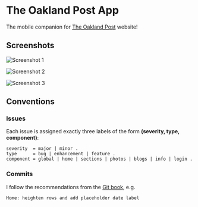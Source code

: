 The Oakland Post App
====================

The mobile companion for [The Oakland Post](http://www.oaklandpostonline.com)
website!

Screenshots
-----------
![Screenshot 1](https://raw.githubusercontent.com/aclissold/The-Oakland-Post/master/The%20Oakland%20Post/Screenshots/Screenshot%201.png)

![Screenshot 2](https://raw.githubusercontent.com/aclissold/The-Oakland-Post/master/The%20Oakland%20Post/Screenshots/Screenshot%202.png)

![Screenshot 3](https://raw.githubusercontent.com/aclissold/The-Oakland-Post/master/The%20Oakland%20Post/Screenshots/Screenshot%203.png)

Conventions
-----------

### Issues
Each issue is assigned exactly three labels of the form
**(severity, type, component)**:

    severity  = major | minor .
    type      = bug | enhancement | feature .
    component = global | home | sections | photos | blogs | info | login .
    
### Commits
I follow the recommendations from the [Git book], e.g.

`Home: heighten rows and add placeholder date label`

[Git book]: http://git-scm.com/book/en/Distributed-Git-Contributing-to-a-Project#Commit-Guidelines
